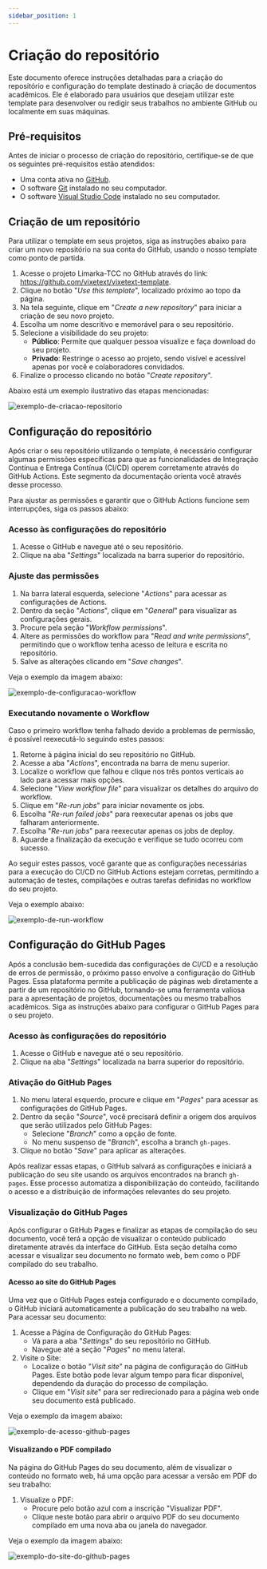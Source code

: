 ```yaml
---
sidebar_position: 1
---
```


# Criação do repositório

Este documento oferece instruções detalhadas para a criação do repositório e configuração do template destinado à criação de documentos acadêmicos. Ele é elaborado para usuários que desejam utilizar este template para desenvolver ou redigir seus trabalhos no ambiente GitHub ou localmente em suas máquinas.

## Pré-requisitos

Antes de iniciar o processo de criação do repositório, certifique-se de que os seguintes pré-requisitos estão atendidos:

- Uma conta ativa no [GitHub](https://github.com/).
- O software [Git](https://git-scm.com/) instalado no seu computador.
- O software [Visual Studio Code](https://code.visualstudio.com/) instalado no seu computador.

## Criação de um repositório

Para utilizar o template em seus projetos, siga as instruções abaixo para criar um novo repositório na sua conta do GitHub, usando o nosso template como ponto de partida.

1. Acesse o projeto Limarka-TCC no GitHub através do link: https://github.com/vixetext/vixetext-template.
2. Clique no botão "*Use this template*", localizado próximo ao topo da página.
3. Na tela seguinte, clique em "*Create a new repository*" para iniciar a criação de seu novo projeto.
4. Escolha um nome descritivo e memorável para o seu repositório.
5. Selecione a visibilidade do seu projeto:
    - **Público**: Permite que qualquer pessoa visualize e faça download do seu projeto.
    - **Privado**: Restringe o acesso ao projeto, sendo visível e acessível apenas por você e colaboradores convidados.
6. Finalize o processo clicando no botão "*Create repository*". 

Abaixo está um exemplo ilustrativo das etapas mencionadas:

![exemplo-de-criacao-repositorio](../assets/img/exemplo-de-criacao-repositorio.gif)

## Configuração do repositório

Após criar o seu repositório utilizando o template, é necessário configurar algumas permissões específicas para que as funcionalidades de Integração Contínua e Entrega Contínua (CI/CD) operem corretamente através do GitHub Actions. Este segmento da documentação orienta você através desse processo.

Para ajustar as permissões e garantir que o GitHub Actions funcione sem interrupções, siga os passos abaixo:

### Acesso às configurações do repositório

1. Acesse o GitHub e navegue até o seu repositório.
2. Clique na aba "*Settings*" localizada na barra superior do repositório.

### Ajuste das permissões

1. Na barra lateral esquerda, selecione "*Actions*" para acessar as configurações de Actions.
2. Dentro da seção "*Actions*", clique em "*General*" para visualizar as configurações gerais.
3. Procure pela seção "*Workflow permissions*".
4. Altere as permissões do workflow para "*Read and write permissions*", permitindo que o workflow tenha acesso de leitura e escrita no repositório.
5. Salve as alterações clicando em "*Save changes*".

Veja o exemplo da imagem abaixo:

![exemplo-de-configuracao-workflow](../assets/img/exemplo-de-configuracao-workflow.png)

### Executando novamente o Workflow

Caso o primeiro workflow tenha falhado devido a problemas de permissão, é possível reexecutá-lo seguindo estes passos:

1. Retorne à página inicial do seu repositório no GitHub.
2. Acesse a aba "*Actions*", encontrada na barra de menu superior.
3. Localize o workflow que falhou e clique nos três pontos verticais ao lado para acessar mais opções.
4. Selecione "*View workflow file*" para visualizar os detalhes do arquivo do workflow.
5. Clique em "*Re-run jobs*" para iniciar novamente os jobs.
6. Escolha "*Re-run failed jobs*" para reexecutar apenas os jobs que falharam anteriormente.
7. Escolha "*Re-run jobs*" para reexecutar apenas os jobs de deploy.
8. Aguarde a finalização da execução e verifique se tudo ocorreu com sucesso.

Ao seguir estes passos, você garante que as configurações necessárias para a execução do CI/CD no GitHub Actions estejam corretas, permitindo a automação de testes, compilações e outras tarefas definidas no workflow do seu projeto.

Veja o exemplo abaixo:

![exemplo-de-run-workflow](../assets/img/exemplo-de-run-workflow.gif)

## Configuração do GitHub Pages

Após a conclusão bem-sucedida das configurações de CI/CD e a resolução de erros de permissão, o próximo passo envolve a configuração do GitHub Pages. Essa plataforma permite a publicação de páginas web diretamente a partir de um repositório no GitHub, tornando-se uma ferramenta valiosa para a apresentação de projetos, documentações ou mesmo trabalhos acadêmicos. Siga as instruções abaixo para configurar o GitHub Pages para o seu projeto.

### Acesso às configurações do repositório

1. Acesse o GitHub e navegue até o seu repositório.
2. Clique na aba "*Settings*" localizada na barra superior do repositório.

### Ativação do GitHub Pages

1. No menu lateral esquerdo, procure e clique em "*Pages*" para acessar as configurações do GitHub Pages.
2. Dentro da seção "*Source*", você precisará definir a origem dos arquivos que serão utilizados pelo GitHub Pages:
   - Selecione "*Branch*" como a opção de fonte.
   - No menu suspenso de "*Branch*", escolha a branch `gh-pages`.
3. Clique no botão "*Save*" para aplicar as alterações.

Após realizar essas etapas, o GitHub salvará as configurações e iniciará a publicação do seu site usando os arquivos encontrados na branch `gh-pages`. Esse processo automatiza a disponibilização do conteúdo, facilitando o acesso e a distribuição de informações relevantes do seu projeto.

### Visualização do GitHub Pages

Após configurar o GitHub Pages e finalizar as etapas de compilação do seu documento, você terá a opção de visualizar o conteúdo publicado diretamente através da interface do GitHub. Esta seção detalha como acessar e visualizar seu documento no formato web, bem como o PDF compilado do seu trabalho.

#### Acesso ao site do GitHub Pages

Uma vez que o GitHub Pages esteja configurado e o documento compilado, o GitHub iniciará automaticamente a publicação do seu trabalho na web. Para acessar seu documento:

1. Acesse a Página de Configuração do GitHub Pages:
   - Vá para a aba "*Settings*" do seu repositório no GitHub.
   - Navegue até a seção "*Pages*" no menu lateral.
2. Visite o Site:
   - Localize o botão "*Visit site*" na página de configuração do GitHub Pages. Este botão pode levar algum tempo para ficar disponível, dependendo da duração do processo de compilação.
   - Clique em "*Visit site*" para ser redirecionado para a página web onde seu documento está publicado.

Veja o exemplo da imagem abaixo:

![exemplo-de-acesso-github-pages](../assets/img/exemplo-de-acesso-github-pages.png)

#### Visualizando o PDF compilado

Na página do GitHub Pages do seu documento, além de visualizar o conteúdo no formato web, há uma opção para acessar a versão em PDF do seu trabalho:

1. Visualize o PDF:
   - Procure pelo botão azul com a inscrição "Visualizar PDF".
   - Clique neste botão para abrir o arquivo PDF do seu documento compilado em uma nova aba ou janela do navegador.

Veja o exemplo da imagem abaixo:

![exemplo-do-site-do-github-pages](../assets/img/exemplo-do-site-do-github-pages.png)
